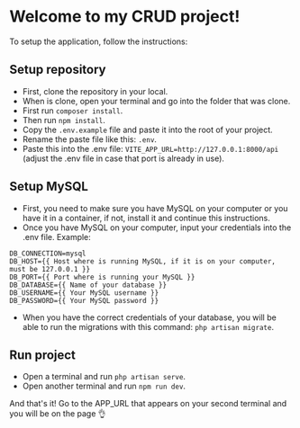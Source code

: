 # Welcome to my CRUD project!

To setup the application, follow the instructions:

## Setup repository

- First, clone the repository in your local.
- When is clone, open your terminal and go into the folder that was clone.
- First run `composer install`.
- Then run `npm install`.
- Copy the `.env.example` file and paste it into the root of your project.
- Rename the paste file like this: `.env`.
- Paste this into the .env file: `VITE_APP_URL=http://127.0.0.1:8000/api` (adjust the .env file in case that port is already in use).

## Setup MySQL

- First, you need to make sure you have MySQL on your computer or you have it in a container, if not, install it and continue this instructions.
- Once you have MySQL on your computer, input your credentials into the .env file. Example:

```
DB_CONNECTION=mysql
DB_HOST={{ Host where is running MySQL, if it is on your computer, must be 127.0.0.1 }}
DB_PORT={{ Port where is running your MySQL }}
DB_DATABASE={{ Name of your database }}
DB_USERNAME={{ Your MySQL username }}
DB_PASSWORD={{ Your MySQL password }}
```

- When you have the correct credentials of your database, you will be able to run the migrations with this command: `php artisan migrate`.

## Run project

- Open a terminal and run `php artisan serve`.
- Open another terminal and run `npm run dev`.

And that's it! Go to the APP_URL that appears on your second terminal and you will be on the page 👌